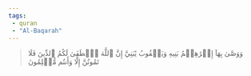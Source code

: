 ```yaml
---
tags: 
 - quran 
 - "Al-Baqarah"
---
```


> وَوَصَّىٰ بِهَآ إِبۡرَٰهِـۧمُ بَنِيهِ وَيَعۡقُوبُ يَٰبَنِيَّ إِنَّ ٱللَّهَ ٱصۡطَفَىٰ لَكُمُ ٱلدِّينَ فَلَا تَمُوتُنَّ إِلَّا وَأَنتُم مُّسۡلِمُونَ
